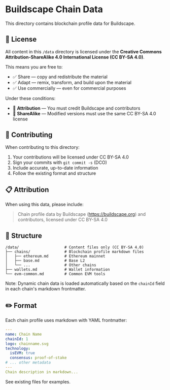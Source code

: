 # Buildscape Chain Data

This directory contains blockchain profile data for Buildscape.

## 📜 License

All content in this `/data` directory is licensed under the **Creative Commons Attribution-ShareAlike 4.0 International License (CC BY-SA 4.0)**.

This means you are free to:

- ✅ Share — copy and redistribute the material
- ✅ Adapt — remix, transform, and build upon the material
- ✅ Use commercially — even for commercial purposes

Under these conditions:

- 📝 **Attribution** — You must credit Buildscape and contributors
- 🔄 **ShareAlike** — Modified versions must use the same CC BY-SA 4.0 license

## 🤝 Contributing

When contributing to this directory:

1. Your contributions will be licensed under CC BY-SA 4.0
2. Sign your commits with `git commit -s` (DCO)
3. Include accurate, up-to-date information
4. Follow the existing format and structure

## 📋 Attribution

When using this data, please include:

> Chain profile data by Buildscape (https://buildscape.org) and contributors, licensed under CC BY-SA 4.0

## 📁 Structure

```
/data/                    # Content files only (CC BY-SA 4.0)
├── chains/               # Blockchain profile markdown files
│   ├── ethereum.md       # Ethereum mainnet
│   ├── base.md           # Base L2
│   └── ...               # Other chains
├── wallets.md            # Wallet information
└── evm-common.md         # Common EVM tools
```

Note: Dynamic chain data is loaded automatically based on the `chainId` field in each chain's markdown frontmatter.

## ✏️ Format

Each chain profile uses markdown with YAML frontmatter:

```yaml
---
name: Chain Name
chainId: 1
logo: chainname.svg
technology:
  isEVM: true
  consensus: proof-of-stake
# ... other metadata
---
Chain description in markdown...
```

See existing files for examples.
